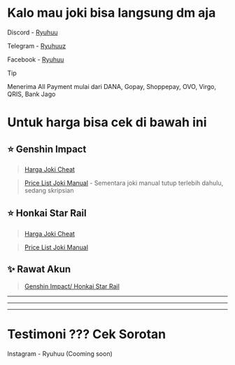 # Kalo mau joki bisa langsung dm aja

Discord - [Ryuhuu](<https://discordapp.com/users/1027790097699045427>)

Telegram - [Ryuhuuz](<https://t.me/Ryuhuuz>)

Facebook - [Ryuhuu](<https://www.facebook.com/profile.php?id=61557697891306&mibextid=ZbWKwL>)
> [!TIP]
> Menerima All Payment mulai dari DANA, Gopay, Shoppepay, OVO, Virgo, QRIS, Bank Jago
# Untuk harga bisa cek di bawah ini
## ⭐ Genshin Impact
> [Harga Joki Cheat](<https://github.com/ryuhuu/Daftar-Harga-Joki-Genshin-Impact/blob/main/HargaJokiCheat.md>)


> [Price List Joki Manual](<https://github.com/ryuhuu/Daftar-Harga-Joki-Genshin-Impact/blob/main/PriceListJokiManual.md>) - Sementara joki manual tutup terlebih dahulu, sedang skripsian
## ⭐ Honkai Star Rail
> [Harga Joki Cheat](<https://github.com/ryuhuu/Daftar-Harga-Joki-Genshin-Impact/blob/main/HargaJokiCheat2.md>)


> [Price List Joki Manual](<https://github.com/ryuhuu/Daftar-Harga-Joki-Genshin-Impact/blob/main/PriceListJokiManualHSR.md>)
## ✨ Rawat Akun
> [Genshin Impact/ Honkai Star Rail](<https://github.com/ryuhuu/Daftar-Harga-Joki-Genshin-Impact/blob/main/RawatAkun.md>)

---------
--------
-------

# Testimoni ??? Cek Sorotan 
Instagram - Ryuhuu (Cooming soon)

